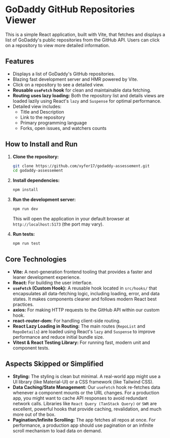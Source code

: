 # GoDaddy GitHub Repositories Viewer

This is a simple React application, built with Vite, that fetches and displays a list of GoDaddy's public repositories from the GitHub API. Users can click on a repository to view more detailed information.

## Features

* Displays a list of GoDaddy's GitHub repositories.
* Blazing fast development server and HMR powered by Vite.
* Click on a repository to see a detailed view.
* **Reusable `useFetch` hook** for clean and maintainable data fetching.
* **Routing uses lazy loading:** Both the repository list and details views are loaded lazily using React's `lazy` and `Suspense` for optimal performance.
* Detailed view includes:
    * Title and Description
    * Link to the repository
    * Primary programming language
    * Forks, open issues, and watchers counts

## How to Install and Run

1.  **Clone the repository:**
    ```bash
    git clone https://github.com/xyfer17/godaddy-assessement.git
    cd godaddy-assessement
    ```

2.  **Install dependencies:**
    ```bash
    npm install
    ```

3.  **Run the development server:**
    ```bash
    npm run dev
    ```
    This will open the application in your default browser at `http://localhost:5173` (the port may vary).

4.  **Run tests:**
    ```bash
    npm run test
    ```

## Core Technologies

* **Vite:** A next-generation frontend tooling that provides a faster and leaner development experience.
* **React:** For building the user interface.
* **`useFetch` (Custom Hook):** A reusable hook located in `src/hooks/` that encapsulates all data-fetching logic, including loading, error, and data states. It makes components cleaner and follows modern React best practices.
* **axios:** For making HTTP requests to the GitHub API within our custom hook.
* **react-router-dom:** For handling client-side routing.
* **React Lazy Loading in Routing:** The main routes (`RepoList` and `RepoDetails`) are loaded using React's `lazy` and `Suspense` to improve performance and reduce initial bundle size.
* **Vitest & React Testing Library:** For running fast, modern unit and component tests.

## Aspects Skipped or Simplified

* **Styling:** The styling is clean but minimal. A real-world app might use a UI library (like Material-UI) or a CSS framework (like Tailwind CSS).
* **Data Caching/State Management:** Our `useFetch` hook re-fetches data whenever a component mounts or the URL changes. For a production app, you might want to cache API responses to avoid redundant network calls. Libraries like `React Query (TanStack Query)` or `SWR` are excellent, powerful hooks that provide caching, revalidation, and much more out of the box.
* **Pagination/Infinite Scrolling:** The app fetches all repos at once. For performance, a production app should use pagination or an infinite scroll mechanism to load data on demand.